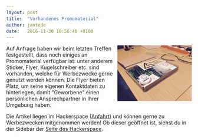 ```yaml
---
layout: post
title:  "Vorhandenes Promomaterial"
author: jantede
date:   2016-11-30 16:56:40 +0100
---
```

<img style="float: right;" src="/blog/files/2016-11-30/material.jpg" width="40%">
Auf Anfrage haben wir beim letzten Treffen festgestellt, dass noch einiges an Promomaterial verfügbar ist: unter anderem Sticker, Flyer, Kugelschreiber etc. sind vorhanden, welche für Werbezwecke gerne genutzt werden können. Die Flyer bieten Platz, um seine eigenen Kontaktdaten zu hinterlegen, damit "Geworbene" einen persönlichen Ansprechpartner in Ihrer Umgebung haben.

Die Artikel liegen im Hackerspace ([Anfahrt](https://www.hackerspace-bremen.de/anfahrt/)) und können gerne zu Werbezwecken mitgenommen werden! 
Ob dieser geöffnet ist, siehst du in der Sidebar der [Seite des Hackerspace](https://www.hackerspace-bremen.de/).
